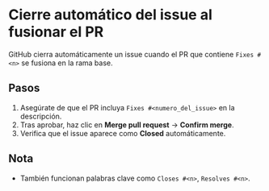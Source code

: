 # Cierre automático del issue al fusionar el PR

GitHub cierra automáticamente un issue cuando el PR que contiene `Fixes #<n>` se fusiona en la rama base.

## Pasos
 
1. Asegúrate de que el PR incluya `Fixes #<numero_del_issue>` en la descripción.
2. Tras aprobar, haz clic en **Merge pull request** -> **Confirm merge**.
3. Verifica que el issue aparece como **Closed** automáticamente.

## Nota
 
- También funcionan palabras clave como `Closes #<n>`, `Resolves #<n>`.
